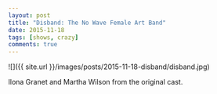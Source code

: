 ```yaml
---
layout: post
title: "Disband: The No Wave Female Art Band"
date: 2015-11-18
tags: [shows, crazy]
comments: true
---
```

![]({{ site.url }}/images/posts/2015-11-18-disband/disband.jpg)

Ilona Granet and Martha Wilson from the original cast.
